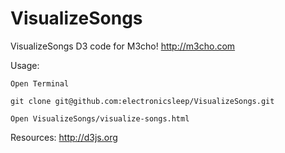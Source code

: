 # VisualizeSongs
VisualizeSongs D3 code for M3cho! http://m3cho.com

Usage:
```
Open Terminal

git clone git@github.com:electronicsleep/VisualizeSongs.git

Open VisualizeSongs/visualize-songs.html
```

Resources:
http://d3js.org
